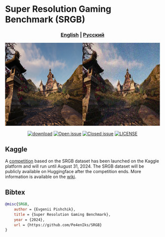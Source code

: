 # Super Resolution Gaming Benchmark (SRGB)

### <div align="center"><b><a href="README.md">English</a> | <a href="README_RU.md">Русский</a></b></div>

<p align="center">
    <img src="images/readme/banner.png" height=270>
</p>

<div align="center">

[![download](https://img.shields.io/github/downloads/pe4eniks/SRGB/total.svg)](https://github.com/pe4eniks/SRGB/releases)
[![Open issue](https://img.shields.io/github/issues/pe4eniks/SRGB)](https://github.com/pe4eniks/SRGB/issues)
[![Closed issue](https://img.shields.io/github/issues-closed/pe4eniks/SRGB)](https://github.com/pe4eniks/SRGB/issues)
[![LICENSE](https://img.shields.io/github/license/pe4eniks/SRGB)](https://github.com/Pe4enIks/SRGB/blob/main/LICENSE)

</div>

## Kaggle
A [competition](https://www.kaggle.com/competitions/super-resolution-in-video-games) based on the SRGB dataset has been launched on the Kaggle platform and will run until August 31, 2024. The SRGB dataset will be publicly available on Huggingface after the competition ends. More information is available on the [wiki](https://github.com/Pe4enIks/SRGB/wiki/Kaggle-competition).


## Bibtex
```bibtex
@misc{SRGB,
    author = {Evgenii Pishchik},
    title = {Super Resolution Gaming Benchmark},
    year = {2024},
    url = {https://github.com/Pe4enIks/SRGB}
}
```
